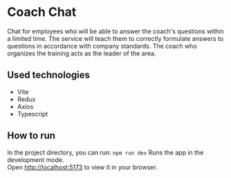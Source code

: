 # Coach Chat

Chat for employees who will be able to answer the coach's questions within a limited time. The service will teach them to correctly formulate answers to questions in accordance with company standards. The coach who organizes the training acts as the leader of the area.

## Used technologies

- Vite
- Redux
- Axios
- Typescript

## How to run

In the project directory, you can run: `npm run dev`
Runs the app in the development mode.\
Open [http://localhost:5173](http://localhost:5173) to view it in your browser.